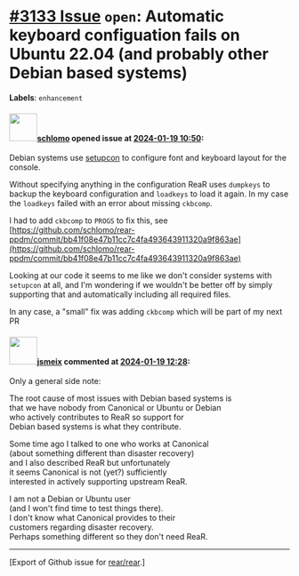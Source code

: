 [\#3133 Issue](https://github.com/rear/rear/issues/3133) `open`: Automatic keyboard configuation fails on Ubuntu 22.04 (and probably other Debian based systems)
================================================================================================================================================================

**Labels**: `enhancement`

#### <img src="https://avatars.githubusercontent.com/u/101384?v=4" width="50">[schlomo](https://github.com/schlomo) opened issue at [2024-01-19 10:50](https://github.com/rear/rear/issues/3133):

Debian systems use
[setupcon](https://manpages.debian.org/testing/console-setup/setupcon.1.en.html)
to configure font and keyboard layout for the console.

Without specifying anything in the configuration ReaR uses `dumpkeys` to
backup the keyboard configuration and `loadkeys` to load it again. In my
case the `loadkeys` failed with an error about missing `ckbcomp`.

I had to add `ckbcomp` to `PROGS` to fix this, see
[https://github.com/schlomo/rear-ppdm/commit/bb41f08e47b11cc7c4fa493643911320a9f863ae](https://github.com/schlomo/rear-ppdm/commit/bb41f08e47b11cc7c4fa493643911320a9f863ae)

Looking at our code it seems to me like we don't consider systems with
`setupcon` at all, and I'm wondering if we wouldn't be better off by
simply supporting that and automatically including all required files.

In any case, a "small" fix was adding `ckbcomp` which will be part of my
next PR

#### <img src="https://avatars.githubusercontent.com/u/1788608?u=925fc54e2ce01551392622446ece427f51e2f0ce&v=4" width="50">[jsmeix](https://github.com/jsmeix) commented at [2024-01-19 12:28](https://github.com/rear/rear/issues/3133#issuecomment-1900329432):

Only a general side note:

The root cause of most issues with Debian based systems is  
that we have nobody from Canonical or Ubuntu or Debian  
who actively contributes to ReaR so support for  
Debian based systems is what they contribute.

Some time ago I talked to one who works at Canonical  
(about something different than disaster recovery)  
and I also described ReaR but unfortunately  
it seems Canonical is not (yet?) sufficiently  
interested in actively supporting upstream ReaR.

I am not a Debian or Ubuntu user  
(and I won't find time to test things there).  
I don't know what Canonical provides to their  
customers regarding disaster recovery.  
Perhaps something different so they don't need ReaR.

------------------------------------------------------------------------

\[Export of Github issue for
[rear/rear](https://github.com/rear/rear).\]
